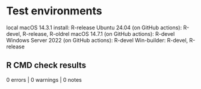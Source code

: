 # Test environments

local macOS 14.3.1 install: R-release
Ubuntu 24.04 (on GitHub actions): R-devel, R-release, R-oldrel
macOS 14.7.1 (on GitHub actions): R-devel
Windows Server 2022 (on GitHub actions): R-devel
Win-builder: R-devel, R-release


## R CMD check results

0 errors | 0 warnings | 0 notes

